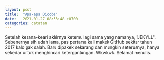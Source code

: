 ```yaml
---
layout: post
title:  "Apa-apa Dicoba"
date:   2021-01-27 08:53:48 +0700
categories: catatan
---
```

Setelah kesana-keari akhirnya ketemu lagi sama yang namanya, "JEKYLL".
Sebenernya sih udah lama, pas pertama kali makek GitHub sekitar tahun 2017 kalo gak salah. Baru dipakek sekarang dan mungkin seterusnya, hanya sekedar untuk menghindari ketergantungan. Wkwkwk.
Selamat menulis.
